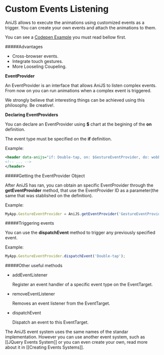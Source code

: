 Custom Events Listening
============================================


AniJS allows to execute the animations using customized events as a trigger. You can create your own events and attach the animations to them.

You can see a [Codepen Example](http://codepen.io/darielnoel/pen/KzsFn?editors=001) you must read bellow first.

#####Advantages

- Cross-browser events.
- Integrate touch gestures.
- More Looseling Coupeling.

**EventProvider**

An EventProvider is an interface that allows AniJS to listen complex events. From now on you can run animations when a complex event is triggered. 

We strongly believe that interesting things can be achieved using this philosophy. Be creative!.


**Declaring EventProviders**

You can declare an EventProvider using **$** chart at the begining of the **on** definition.  

The event type must be specified on the **if** definition.

Example: 

```xml
<header data-anijs="if: Double-tap, on: $GestureEventProvider, do: wobble animated">
<!-- ... -->
</header>
```

#####Getting the EventProvider Object


After AniJS has ran, you can obtain an specific EventProvider through the **getEventProvider** method, that use the EventProvider ID as a parameter(the same that was stablished on the definition).


Example: 

```javascript
MyApp.GestureEventProvider = AniJS.getEventProvider('GestureEventProvider');
```

#####Triggering events


You can use the **dispatchEvent** method to trigger any previously specified event.

Example: 

```javascript
MyApp.GestureEventProvider.dispatchEvent('Double-tap');
```

#####Other useful methods

- addEventListener
	
	Register an event handler of a specific event type on the EventTarget.

- removeEventListener
	
	Removes an event listener from the EventTarget.

- dispatchEvent
	
	Dispatch an event to this EventTarget.


The AniJS event system uses the same names of the standar implementation. However you can use another event system, such as [[JQuery Events System]] or you can even create your own, read more about it in [[Creating Events Systems]].
